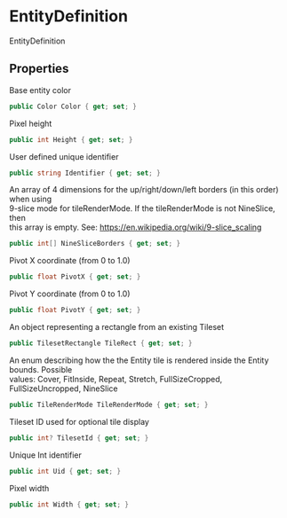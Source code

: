 # EntityDefinition

EntityDefinition

## Properties

  
Base entity color  


```csharp
public Color Color { get; set; }
```

  
Pixel height  


```csharp
public int Height { get; set; }
```

  
User defined unique identifier  


```csharp
public string Identifier { get; set; }
```

  
An array of 4 dimensions for the up/right/down/left borders (in this order) when using  
9-slice mode for tileRenderMode. If the tileRenderMode is not NineSlice, then  
this array is empty. See: https://en.wikipedia.org/wiki/9-slice_scaling  


```csharp
public int[] NineSliceBorders { get; set; }
```

  
Pivot X coordinate (from 0 to 1.0)  


```csharp
public float PivotX { get; set; }
```

  
Pivot Y coordinate (from 0 to 1.0)  


```csharp
public float PivotY { get; set; }
```

  
An object representing a rectangle from an existing Tileset  


```csharp
public TilesetRectangle TileRect { get; set; }
```

  
An enum describing how the the Entity tile is rendered inside the Entity bounds. Possible  
values: Cover, FitInside, Repeat, Stretch, FullSizeCropped,  
FullSizeUncropped, NineSlice  


```csharp
public TileRenderMode TileRenderMode { get; set; }
```

  
Tileset ID used for optional tile display  


```csharp
public int? TilesetId { get; set; }
```

  
Unique Int identifier  


```csharp
public int Uid { get; set; }
```

  
Pixel width  


```csharp
public int Width { get; set; }
```


